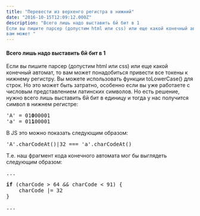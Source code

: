 ```yaml
---
title: "Перевести из верхенго регистра в нижний"
date: "2016-10-15T12:09:12.000Z"
description: "Всего лишь надо выставить 6й бит в 1
Если вы пишите парсер (допустим html или css) или еще какой конечный автомат, то
вам может "
---
```


<h4>Всего лишь надо выставить 6й бит в 1</h4>
<p>Если вы пишите парсер (допустим html или css) или еще какой конечный автомат, то вам может понадобиться привести все токены к нижнему регистру. Вы можете использовать функции toLowerCase() для строк. Но это может быть затратно, особенно если вы уже работаете с числовым представлением латинских символов. Но есть решение, нужно всего лишь выставить 6й бит в единицу и тогда у нас получится символ в нижнем регистре:</p>
<pre>'A' = 01<strong>0</strong>00001<br>'a' = 01<strong>1</strong>00001</pre>
<p>В JS это можно показать следующим образом:</p>
<pre>'A'.charCodeAt()|32 === 'a'.charCodeAt()</pre>
<p>Т.е. наш фрагмент кода конечного автомата мог бы выглядеть следующим образом:</p>
<pre>...</pre>
<pre><strong>if </strong>(charCode &gt; 64 <em>&amp;&amp;</em> charCode &lt; 91) {<br>    charCode |= 32<br>}</pre>
<pre>...</pre>


